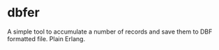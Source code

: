 dbfer
=====

A simple tool to accumulate a number of records and save them to DBF formatted file.
Plain Erlang.
